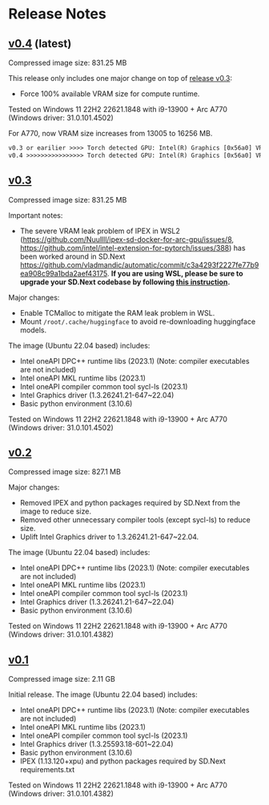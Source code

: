 # Release Notes

## [v0.4](https://hub.docker.com/layers/nuullll/ipex-arc-sd/v0.4/images/sha256-ca5ba4aab952e6afb3150865b33b03846cf38d1b512fbae575d3f54f7d38a829?context=explore) (latest)

Compressed image size: 831.25 MB

This release only includes one major change on top of [release v0.3](release-notes#v03):

- Force 100% available VRAM size for compute runtime.

Tested on Windows 11 22H2 22621.1848 with i9-13900 + Arc A770 (Windows driver: 31.0.101.4502)

For A770, now VRAM size increases from 13005 to 16256 MB.

```txt
v0.3 or earilier >>>> Torch detected GPU: Intel(R) Graphics [0x56a0] VRAM 13005 Compute Units 512
v0.4 >>>>>>>>>>>>>>>> Torch detected GPU: Intel(R) Graphics [0x56a0] VRAM 16256 Compute Units 512
```

## [v0.3](https://hub.docker.com/layers/nuullll/ipex-arc-sd/v0.3/images/sha256-accb961e63a14b92567e7c594ad5222fd4592a40b8e3c5a76310a70257b1f00e?context=explore)

Compressed image size: 831.25 MB

Important notes:

* The severe VRAM leak problem of IPEX in WSL2 (https://github.com/Nuullll/ipex-sd-docker-for-arc-gpu/issues/8, https://github.com/intel/intel-extension-for-pytorch/issues/388) has been worked around in SD.Next https://github.com/vladmandic/automatic/commit/c3a4293f2227fe77b9ea908c99a1bda2aef43175. **If you are using WSL, please be sure to upgrade your SD.Next codebase by following [this instruction](getting-started.md#upgrade-sdnext-source-code).**

Major changes:

* Enable TCMalloc to mitigate the RAM leak problem in WSL.
* Mount `/root/.cache/huggingface` to avoid re-downloading huggingface models.

The image (Ubuntu 22.04 based) includes:

- Intel oneAPI DPC++ runtime libs (2023.1) (Note: compiler executables are not included)
- Intel oneAPI MKL runtime libs (2023.1)
- Intel oneAPI compiler common tool sycl-ls (2023.1)
- Intel Graphics driver (1.3.26241.21-647~22.04)
- Basic python environment (3.10.6)

Tested on Windows 11 22H2 22621.1848 with i9-13900 + Arc A770 (Windows driver: 31.0.101.4502)

## [v0.2](https://hub.docker.com/layers/nuullll/ipex-arc-sd/v0.2/images/sha256-58f7c7ae5b837b427623472a23582c1b4ecbd49460d245ddcb533e721cb396db?context=explore)

Compressed image size: 827.1 MB

Major changes:
- Removed IPEX and python packages required by SD.Next from the image to reduce size.
- Removed other unnecessary compiler tools (except sycl-ls) to reduce size.
- Uplift Intel Graphics driver to 1.3.26241.21-647~22.04.

The image (Ubuntu 22.04 based) includes:

- Intel oneAPI DPC++ runtime libs (2023.1) (Note: compiler executables are not included)
- Intel oneAPI MKL runtime libs (2023.1)
- Intel oneAPI compiler common tool sycl-ls (2023.1)
- Intel Graphics driver (1.3.26241.21-647~22.04)
- Basic python environment (3.10.6)

Tested on Windows 11 22H2 22621.1848 with i9-13900 + Arc A770 (Windows driver: 31.0.101.4382)

## [v0.1](https://hub.docker.com/layers/nuullll/ipex-arc-sd/v0.1/images/sha256-5c00e46920a396a2b1c69e5ad24218883ba205afe6d59ce153f12f684ef2c006)

Compressed image size: 2.11 GB

Initial release. The image (Ubuntu 22.04 based) includes:

- Intel oneAPI DPC++ runtime libs (2023.1) (Note: compiler executables are not included)
- Intel oneAPI MKL runtime libs (2023.1)
- Intel oneAPI compiler common tool sycl-ls (2023.1)
- Intel Graphics driver (1.3.25593.18-601~22.04)
- Basic python environment (3.10.6)
- IPEX (1.13.120+xpu) and python packages required by SD.Next requirements.txt

Tested on Windows 11 22H2 22621.1848 with i9-13900 + Arc A770 (Windows driver: 31.0.101.4382)
